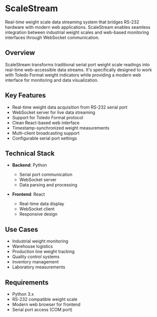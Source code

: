# ScaleStream

Real-time weight scale data streaming system that bridges RS-232 hardware with modern web applications. ScaleStream enables seamless integration between industrial weight scales and web-based monitoring interfaces through WebSocket communication.

## Overview

ScaleStream transforms traditional serial port weight scale readings into real-time web-accessible data streams. It's specifically designed to work with Toledo Format weight indicators while providing a modern web interface for monitoring and data visualization.

## Key Features

- Real-time weight data acquisition from RS-232 serial port
- WebSocket server for live data streaming
- Support for Toledo Format protocol
- Clean React-based web interface
- Timestamp-synchronized weight measurements
- Multi-client broadcasting support
- Configurable serial port settings

## Technical Stack

- **Backend**: Python

  - Serial port communication
  - WebSocket server
  - Data parsing and processing

- **Frontend**: React
  - Real-time data display
  - WebSocket client
  - Responsive design

## Use Cases

- Industrial weight monitoring
- Warehouse logistics
- Production line weight tracking
- Quality control systems
- Inventory management
- Laboratory measurements

## Requirements

- Python 3.x
- RS-232 compatible weight scale
- Modern web browser for frontend
- Serial port access (COM port)

<!-- ## Getting Started

[Installation and setup instructions will go here]

## Documentation

[Link to detailed documentation will go here]

## License

[Your chosen license] -->